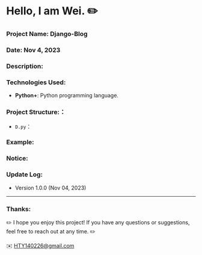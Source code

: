 Hello, I am Wei. ✏️
======

### Project Name: Django-Blog

### Date:  Nov 4, 2023

### Description:

### Technologies Used:
- **Python+**: Python programming language.  

### Project Structure:：
- `D.py`：

### Example:


### Notice:


### Update Log:
- Version 1.0.0 (Nov 04, 2023)

***
### Thanks:

✏️ I hope you enjoy this project! If you have any questions or suggestions, feel free to reach out at any time. ✏️

✉️ HTY140226@gmail.com

